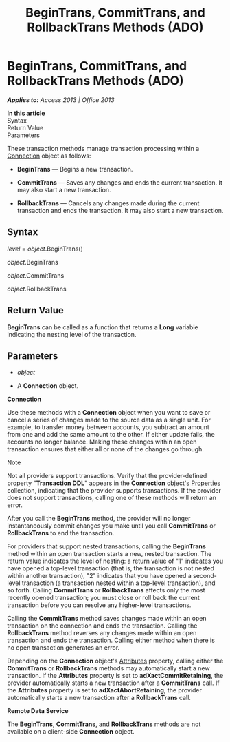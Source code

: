 ﻿---
title: BeginTrans, CommitTrans, and RollbackTrans Methods (ADO)
TOCTitle: BeginTrans, CommitTrans, and RollbackTrans Methods (ADO)
ms:assetid: 9a0415f0-9424-8d1c-4779-92e932292d46
ms:mtpsurl: https://msdn.microsoft.com/en-us/library/JJ249694(v=office.15)
ms:contentKeyID: 48546529
ms.date: 09/18/2015
mtps_version: v=office.15
---

# BeginTrans, CommitTrans, and RollbackTrans Methods (ADO)


_**Applies to:** Access 2013 | Office 2013_

**In this article**  
Syntax  
Return Value  
Parameters  

These transaction methods manage transaction processing within a [Connection](connection-object-ado.md) object as follows:

  - **BeginTrans** — Begins a new transaction.

  - **CommitTrans** — Saves any changes and ends the current transaction. It may also start a new transaction.

  - **RollbackTrans** — Cancels any changes made during the current transaction and ends the transaction. It may also start a new transaction.

## Syntax

*level* = *object*.BeginTrans()

*object*.BeginTrans

*object*.CommitTrans

*object*.RollbackTrans

## Return Value

**BeginTrans** can be called as a function that returns a **Long** variable indicating the nesting level of the transaction.

## Parameters

  - *object*

  - A **Connection** object.

**Connection**

Use these methods with a **Connection** object when you want to save or cancel a series of changes made to the source data as a single unit. For example, to transfer money between accounts, you subtract an amount from one and add the same amount to the other. If either update fails, the accounts no longer balance. Making these changes within an open transaction ensures that either all or none of the changes go through.


> [!NOTE]
> <P>Not all providers support transactions. Verify that the provider-defined property "<STRONG>Transaction DDL</STRONG>" appears in the <STRONG>Connection</STRONG> object's <A href="properties-collection-ado.md">Properties</A> collection, indicating that the provider supports transactions. If the provider does not support transactions, calling one of these methods will return an error.</P>



After you call the **BeginTrans** method, the provider will no longer instantaneously commit changes you make until you call **CommitTrans** or **RollbackTrans** to end the transaction.

For providers that support nested transactions, calling the **BeginTrans** method within an open transaction starts a new, nested transaction. The return value indicates the level of nesting: a return value of "1" indicates you have opened a top-level transaction (that is, the transaction is not nested within another transaction), "2" indicates that you have opened a second-level transaction (a transaction nested within a top-level transaction), and so forth. Calling **CommitTrans** or **RollbackTrans** affects only the most recently opened transaction; you must close or roll back the current transaction before you can resolve any higher-level transactions.

Calling the **CommitTrans** method saves changes made within an open transaction on the connection and ends the transaction. Calling the **RollbackTrans** method reverses any changes made within an open transaction and ends the transaction. Calling either method when there is no open transaction generates an error.

Depending on the **Connection** object's [Attributes](attributes-property-ado.md) property, calling either the **CommitTrans** or **RollbackTrans** methods may automatically start a new transaction. If the **Attributes** property is set to **adXactCommitRetaining**, the provider automatically starts a new transaction after a **CommitTrans** call. If the **Attributes** property is set to **adXactAbortRetaining**, the provider automatically starts a new transaction after a **RollbackTrans** call.

**Remote Data Service**

The **BeginTrans**, **CommitTrans**, and **RollbackTrans** methods are not available on a client-side **Connection** object.

